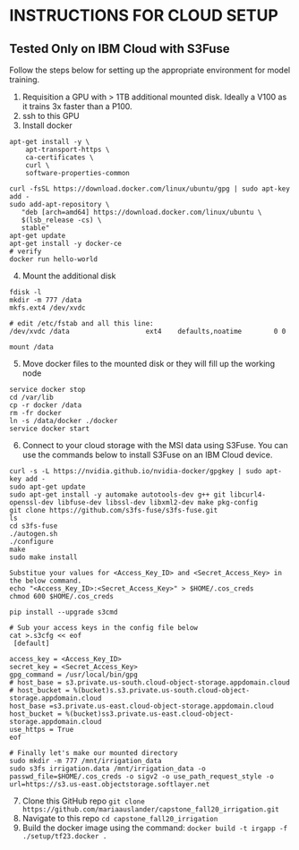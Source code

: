 # INSTRUCTIONS FOR CLOUD SETUP
## Tested Only on IBM Cloud with S3Fuse

Follow the steps below for setting up the appropriate environment for model training.

1. Requisition a GPU with > 1TB additional mounted disk. Ideally a V100 as it trains 3x faster than a P100.
2. ssh to this GPU 
3. Install docker 
```
apt-get install -y \
    apt-transport-https \
    ca-certificates \
    curl \
    software-properties-common
	
curl -fsSL https://download.docker.com/linux/ubuntu/gpg | sudo apt-key add -
sudo add-apt-repository \
   "deb [arch=amd64] https://download.docker.com/linux/ubuntu \
   $(lsb_release -cs) \
   stable"	
apt-get update
apt-get install -y docker-ce
# verify
docker run hello-world
```
4. Mount the additional disk
```
fdisk -l
mkdir -m 777 /data
mkfs.ext4 /dev/xvdc

# edit /etc/fstab and all this line:
/dev/xvdc /data                   ext4    defaults,noatime        0 0

mount /data
```
5. Move docker files to the mounted disk or they will fill up the working node
```
service docker stop
cd /var/lib
cp -r docker /data
rm -fr docker
ln -s /data/docker ./docker
service docker start
```

6. Connect to your cloud storage with the MSI data using S3Fuse. You can use the commands below to install S3Fuse on an IBM Cloud device.

```
curl -s -L https://nvidia.github.io/nvidia-docker/gpgkey | sudo apt-key add -
sudo apt-get update
sudo apt-get install -y automake autotools-dev g++ git libcurl4-openssl-dev libfuse-dev libssl-dev libxml2-dev make pkg-config
git clone https://github.com/s3fs-fuse/s3fs-fuse.git
ls
cd s3fs-fuse
./autogen.sh
./configure
make
sudo make install

Substitue your values for <Access_Key_ID> and <Secret_Access_Key> in the below command.
echo "<Access_Key_ID>:<Secret_Access_Key>" > $HOME/.cos_creds
chmod 600 $HOME/.cos_creds

pip install --upgrade s3cmd

# Sub your access keys in the config file below
cat >.s3cfg << eof
 [default]

access_key = <Access_Key_ID>
secret_key = <Secret_Access_Key>
gpg_command = /usr/local/bin/gpg
# host_base = s3.private.us-south.cloud-object-storage.appdomain.cloud
# host_bucket = %(bucket)s.s3.private.us-south.cloud-object-storage.appdomain.cloud
host_base =s3.private.us-east.cloud-object-storage.appdomain.cloud
host_bucket = %(bucket)ss3.private.us-east.cloud-object-storage.appdomain.cloud
use_https = True
eof

# Finally let's make our mounted directory
sudo mkdir -m 777 /mnt/irrigation_data
sudo s3fs irrigation.data /mnt/irrigation_data -o passwd_file=$HOME/.cos_creds -o sigv2 -o use_path_request_style -o url=https://s3.us-east.objectstorage.softlayer.net

```
7. Clone this GitHub repo `git clone https://github.com/mariaauslander/capstone_fall20_irrigation.git`
8. Navigate to this repo `cd capstone_fall20_irrigation`
9. Build the docker image using the command:  `docker build -t irgapp -f ./setup/tf23.docker .`
